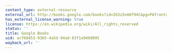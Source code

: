 ```yaml
---
content_type: external-resource
external_url: http://books.google.com/books?id=I63z5nm0f94C&pg=PAfrontcover
has_external_license_warning: true
license: https://en.wikipedia.org/wiki/All_rights_reserved
status: ''
title: Google Books
uid: acf68453-93b5-4a5d-94ad-63f1a949d095
wayback_url: ''
---
```

